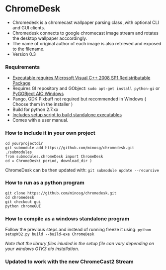 # ChromeDesk #

* Chromedesk is a chromecast wallpaper parsing class ,with optional CLI and GUI clients.
* Chromedesk connects to google chromecast image stream and rotates the desktop wallpaper acccordingly.
* The name of original author of each image is also retrieved and exposed to the filename.
* Version 0.3

### Requirements ###

* [Executable requires Microsoft Visual C++ 2008 SP1 Redistributable Package](http://www.microsoft.com/en-us/download/details.aspx?id=5582)
* Requires GI repository and GObject: `sudo apt-get install python-gi` or [PyGOBject AIO Windows](http://sourceforge.net/projects/pygobjectwin32/files)
* Pango, GDK Pixbuff not required but recommended in Windows ( Choose them in the installer )
* Build for python 2.7.xx
* [Includes setup script to build standalone executables](http://cx-freeze.sourceforge.net/)
* Comes with a user manual.

### How to include it in your own project ###

```
cd yourprojectdir
git submodule add https://github.com/minosg/chromedesk.git ./submodules
from submodules.chromeDesk import ChromeDesk
cd = ChromeDesk( period, download_dir )
```

 ChromeDesk can be then updated with:
`git submodule update --recursive`

### How to run as a python program ###

```
git clone https://github.com/minosg/chromedesk.git
cd chromedesk
git checkout gui
python chromeGUI
```

### How to compile as a windows standalone program ###

Follow the previous steps and instead of running freeze it using:
`python setupW32.py build --build-exe ChromeDesk`

_Note that the library files inluded in the setup file can vary depending on your
windows GTK3 aio installation._

### Updated to work with the new ChromeCast2 Stream ###
